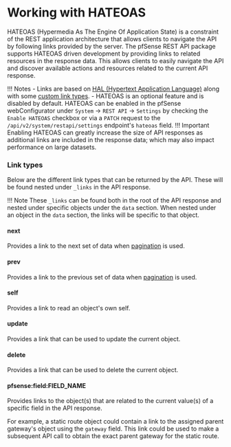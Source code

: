 # Working with HATEOAS

HATEOAS (Hypermedia As The Engine Of Application State) is a constraint of the REST application architecture that
allows clients to navigate the API by following links provided by the server. The pfSense REST API package supports
HATEOAS driven development by providing links to related resources in the response data. This allows clients to
easily navigate the API and discover available actions and resources related to the current API response.

!!! Notes - Links are based on [HAL (Hypertext Application Language)](https://stateless.group/hal_specification.html) along
with some [custom link types](#link-types). - HATEOAS is an optional feature and is disabled by default. HATEOAS can be enabled in the
pfSense webConfigurator under `System` -> `REST API` -> `Settings` by checking the `Enable HATEOAS` checkbox or
via a `PATCH` request to the `/api/v2/system/restapi/settings` endpoint's `hateoas` field.
!!! Important
Enabling HATEOAS can greatly increase the size of API responses as additional links are included in the response data;
which may also impact performance on large datasets.

### Link types

Below are the different link types that can be returned by the API. These will be found nested under `_links` in the
API response.

!!! Note
These `_links` can be found both in the root of the API response and nested under specific objects under the
`data` section. When nested under an object in the `data` section, the links will be specific to that object.

#### next

Provides a link to the next set of data when [pagination](./QUERIES_AND_FILTERS.md#pagination) is used.

#### prev

Provides a link to the previous set of data when [pagination](./QUERIES_AND_FILTERS.md#pagination) is used.

#### self

Provides a link to read an object's own self.

#### update

Provides a link that can be used to update the current object.

#### delete

Provides a link that can be used to delete the current object.

#### pfsense:field:FIELD_NAME

Provides links to the object(s) that are related to the current value(s) of a specific field in the API response.

For example, a static route object could contain a link to the assigned parent gateway's object using the
`gateway` field. This link could be used to make a subsequent API call to obtain the exact parent gateway for the static
route.

